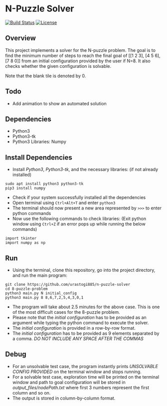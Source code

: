 # N-Puzzle Solver
[![Build Status](https://travis-ci.org/urastogi885/n-puzzle-solver.svg?branch=master)](https://travis-ci.org/urastogi885/n-puzzle-solver)
[![License](https://img.shields.io/badge/License-BSD%203--Clause-blue.svg)](https://github.com/urastogi885/n-puzzle-solver/blob/master/LICENSE)

## Overview

This project implements a solver for the N-puzzle problem. The goal is to find the minimum number of steps to reach the
final goal of [[1 2 3], [4 5 6], [7 8 0]] from an initial configuration provided by the user if N=8. It also checks whether the
given configuration is solvable.

Note that the blank tile is denoted by 0.

## Todo

- Add animation to show an automated solution

## Dependencies

- Python3
- Python3-tk
- Python3 Libraries: Numpy

## Install Dependencies

- Install *Python3*, *Python3-tk*, and the necessary libraries: (if not already installed)

````
sudo apt install python3 python3-tk
pip3 install numpy
````

- Check if your system successfully installed all the dependencies
- Open terminal using ````Ctrl+Alt+T```` and enter ````python3````
- The terminal should now present a new area represented by ````>>>```` to enter python commands
- Now use the following commands to check libraries: (Exit python window using ````Ctrl+Z```` if an error pops up while 
running the below commands)

````
import tkinter
import numpy as np
````

## Run

- Using the terminal, clone this repository, go into the project directory, and run the main program:

````
git clone https://github.com/urastogi885/n-puzzle-solver
cd 8-puzzle-problem
python3 main.py N initial_config
python3 main.py 8 8,6,7,2,5,4,3,0,1
````

- The program will take about 2.5 minutes for the above case. This is one of the most difficult cases for the 8-puzzle
problem. 
- Please note that the *initial configuration* has to be provided as an argument while typing the python command to
execute the solver.
- The *initial configuration* is provided in a row-by-row format.
- The *initial configuration* has to be provided as 9 elements separated by a comma. *DO NOT INCLUDE ANY SPACE AFTER THE
COMMAS*

## Debug

- For an unsolvable test case, the program instantly prints *UNSOLVABLE CONFIG PROVIDED* on the terminal window and
stops running.
- For a solvable test case, exploration time will be printed on the terminal window and path to goal configuration
will be stored in *output_files/nodePath.txt* where first 3 numbers represent the first column and so on.
- The output is stored in column-by-column format.
